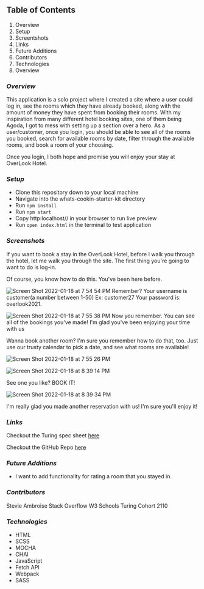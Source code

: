 ## Table of Contents
1. Overview
1. Setup
1. Screentshots
1. Links
1. Future Additions
1. Contributors
1. Technologies
1. Overview

### _Overview_
This application is a solo project where I created a site where a user could log in, see the rooms which they have already booked, along with the amount of money they have spent from booking their rooms. With my inspiration from many different hotel booking sites, one of them being Agoda, I got to mess with setting up a section over a hero. As a user/customer, once you login, you should be able to see all of the rooms you booked, search for available rooms by date, filter through the available rooms, and book a room of your choosing. 

Once you login, I both hope and promise you will enjoy your stay at OverLook Hotel.


### _Setup_
- Clone this repository down to your local machine
- Navigate into the whats-cookin-starter-kit directory
- Run `npm install`
- Run `npm start`
- Copy http:localhost// in your browser to run live preview
- Run `open index.html` in the terminal to test application


### _Screenshots_
If you want to book a stay in the OverLook Hotel, before I walk you through the hotel, let me walk you through the site.
The first thing you're going to want to do is log-in. 

Of course, you know how to do this. 
You've been here before.

![Screen Shot 2022-01-18 at 7 54 54 PM](https://user-images.githubusercontent.com/89324625/150060043-ff55d790-5aff-4f4d-bc4f-d9329e7dfbff.png)
Remember?
Your username is customer(a number between 1-50)
Ex: customer27
Your password is: overlook2021.

![Screen Shot 2022-01-18 at 7 55 38 PM](https://user-images.githubusercontent.com/89324625/150060109-5f22ee29-e658-4aac-8d5b-45b079519ecf.png)
Now you remember. You can see all of the bookings you've made! I'm glad you've been enjoying your time with us

Wanna book another room? I'm sure you remember how to do that, too. Just use our trusty calendar to pick a date, and see what rooms are available!

![Screen Shot 2022-01-18 at 7 55 26 PM](https://user-images.githubusercontent.com/89324625/150060083-e3510805-71e2-4b53-ace5-ce65d062e159.png)

![Screen Shot 2022-01-18 at 8 39 14 PM](https://user-images.githubusercontent.com/89324625/150060171-6d1f70f3-1361-474c-9b11-fa1ede47df4a.png)

See one you like?
BOOK IT!

![Screen Shot 2022-01-18 at 8 39 34 PM](https://user-images.githubusercontent.com/89324625/150060194-d69e78e2-ae48-4f60-8ccf-841eb2371c0f.png)

I'm really glad you made another reservation with us! I'm sure you'll enjoy it!

### _Links_
Checkout the Turing spec sheet [here](https://frontend.turing.edu/projects/overlook.html)

Checkout the GitHub Repo [here](https://github.com/StevieAmb/overlook-hotel)


### _Future Additions_
- I want to add functionality for rating a room that you stayed in.

### _Contributors_
Stevie Ambroise
Stack Overflow
W3 Schools
Turing Cohort 2110


### _Technologies_
- HTML
- SCSS
- MOCHA
- CHAI
- JavaScript
- Fetch API
- Webpack
- SASS
